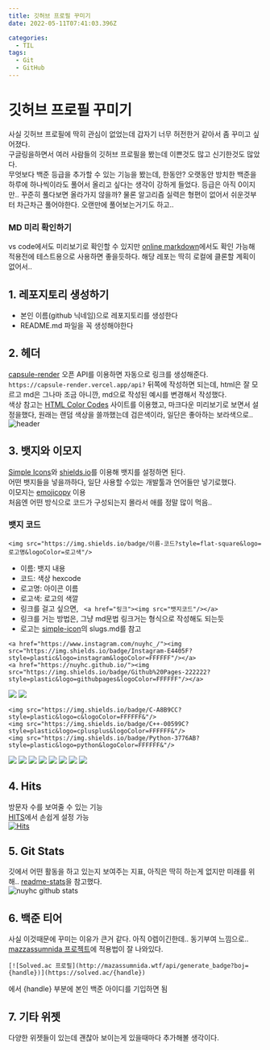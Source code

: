 ```yaml
---
title: 깃허브 프로필 꾸미기
date: 2022-05-11T07:41:03.396Z

categories:
  - TIL
tags:
  - Git
  - GitHub
---
```


# 깃허브 프로필 꾸미기
사실 깃허브 프로필에 딱히 관심이 없었는데 갑자기 너무 허전한거 같아서 좀 꾸미고 싶어졌다.  
구글링을하면서 여러 사람들의 깃허브 프로필을 봤는데 이쁜것도 많고 신기한것도 많았다.  
무엇보다 백준 등급을 추가할 수 있는 기능을 봤는데, 한동안? 오랫동안 방치한 백준을 하루에 하나씩이라도 풀어서 올리고 싶다는 생각이 강하게 들었다. 등급은 아직 0이지만.. 꾸준히 풀다보면 올라가지 않을까? 물론 알고리즘 실력은 형편이 없어서 쉬운것부터 차근차근 풀어야한다. 오랜만에 풀어보는거기도 하고..

### MD 미리 확인하기
vs code에서도 미리보기로 확인할 수 있지만 [online markdown](https://dillinger.io/)에서도 확인 가능해 적용전에 테스트용으로 사용하면 좋을듯하다. 해당 레포는 딱히 로컬에 클론할 계획이 없어서..

## 1. 레포지토리 생성하기
- 본인 이름(github 닉네임)으로 레포지토리를 생성한다
- README.md 파일을 꼭 생성해야한다

## 2. 헤더
[capsule-render](https://github.com/kyechan99/capsule-render) 오픈 API를 이용하면 자동으로 링크를 생성해준다.  
`https://capsule-render.vercel.app/api?` 뒤쪽에 작성하면 되는데, html은 잘 모르고 md은 그나마 조금 아니깐, md으로 작성된 예시를 변경해서 작성했다.  
색상 참고는 [HTML Color Codes](https://htmlcolorcodes.com/) 사이트를 이용했고, 마크다운 미리보기로 보면서 설정을했다, 원래는 랜덤 색상을 쓸까했는데 검은색이라, 일단은 좋아하는 보라색으로..
![header](https://capsule-render.vercel.app/api?type=waving&color=A243F2&height=300&section=header&text=welcome&desc=Nuyhc%20Github%20Profile&fontSize=100&animation=scaleIn&descSize=25&descAlign=65&descAlignY=65&fontColor=FFFFFF)

## 3. 뱃지와 이모지
[Simple Icons](https://simpleicons.org/)와 [shields.io](https://shields.io/)를 이용해 뱃지를 설정하면 된다.  
어떤 뱃지들을 넣을까하다, 일단 사용할 수있는 개발툴과 언어들만 넣기로했다.  
이모지는 [emojicopy](https://www.emojicopy.com/) 이용  
처음엔 어떤 방식으로 코드가 구성되는지 몰라서 애를 정말 많이 먹음..

### 뱃지 코드
`<img src="https://img.shields.io/badge/이름-코드?style=flat-square&logo=로고명&logoColor=로고색"/>`
- 이름: 뱃지 내용
- 코드: 색상 hexcode
- 로고명: 아이콘 이름
- 로고색: 로고의 색깔
- 링크를 걸고 싶으면, ` <a href="링크"><img src="뱃지코드"/></a>`
- 링크를 거는 방법은, 그냥 md문법 링크거는 형식으로 작성해도 되는듯
- 로고는 [simple-icon](https://github.com/simple-icons/simple-icons/blob/develop/slugs.md)의 slugs.md를 참고

```
<a href="https://www.instagram.com/nuyhc_/"><img src="https://img.shields.io/badge/Instagram-E4405F?style=plastic&logo=instagram&logoColor=FFFFFF"/></a>
<a href="https://nuyhc.github.io/"><img src="https://img.shields.io/badge/Github%20Pages-222222?style=plastic&logo=githubpages&logoColor=FFFFFF"/></a>
  ```
<a href="https://www.instagram.com/nuyhc_/"><img src="https://img.shields.io/badge/Instagram-E4405F?style=plastic&logo=instagram&logoColor=FFFFFF"/></a>
<a href="https://nuyhc.github.io/"><img src="https://img.shields.io/badge/Github%20Pages-222222?style=plastic&logo=githubpages&logoColor=FFFFFF"/></a>

```
<img src="https://img.shields.io/badge/C-A8B9CC?style=plastic&logo=c&logoColor=FFFFFF&"/>
<img src="https://img.shields.io/badge/C++-00599C?style=plastic&logo=cplusplus&logoColor=FFFFFF&"/>
<img src="https://img.shields.io/badge/Python-3776AB?style=plastic&logo=python&logoColor=FFFFFF&"/>
```

<img src="https://img.shields.io/badge/C-A8B9CC?style=plastic&logo=c&logoColor=FFFFFF&"/>
<img src="https://img.shields.io/badge/C++-00599C?style=plastic&logo=cplusplus&logoColor=FFFFFF&"/>
<img src="https://img.shields.io/badge/Python-3776AB?style=plastic&logo=python&logoColor=FFFFFF&"/>
<img src="https://img.shields.io/badge/Pandas-150458?style=plastic&logo=pandas&logoColor=FFFFFF&"/>

<img src="https://img.shields.io/badge/VS Code-007ACC?style=plastic&logo=visualstudiocode&logoColor=FFFFFF&"/>
<img src="https://img.shields.io/badge/Anaconda-44A833?style=plastic&logo=anaconda&logoColor=FFFFFF&"/>
<img src="https://img.shields.io/badge/Git-F05032?style=plastic&logo=git&logoColor=FFFFFF&"/>
<img src="https://img.shields.io/badge/GitHub-181717?style=plastic&logo=github&logoColor=FFFFFF&"/>


## 4. Hits
방문자 수를 보여줄 수 있는 기능  
[HITS](https://hits.seeyoufarm.com/)에서 손쉽게 설정 가능  
[![Hits](https://hits.seeyoufarm.com/api/count/incr/badge.svg?url=https%3A%2F%2Fgithub.com%2Fnuyhc&count_bg=%2379C83D&title_bg=%23555555&icon=github.svg&icon_color=%23FFFFFF&title=Hits&edge_flat=false)](https://hits.seeyoufarm.com)

## 5. Git Stats
깃에서 어떤 활동을 하고 있는지 보여주는 지표, 아직은 딱히 하는게 없지만 미래를 위해..
[readme-stats](https://github.com/anuraghazra/github-readme-stats)을 참고했다.  
![nuyhc github stats](https://github-readme-stats.vercel.app/api?username=nuyhc&show_icons=true&count_private=true&theme=gruvbox)

## 6. 백준 티어
사실 이것때문에 꾸미는 이유가 큰거 같다. 아직 0렙이긴한데.. 동기부여 느낌으로..  
[mazzassumnida 프로젝트](https://github.com/mazassumnida/mazassumnida)에 적용법이 잘 나와있다.  

```
[![Solved.ac 프로필](http://mazassumnida.wtf/api/generate_badge?boj={handle})](https://solved.ac/{handle})
```
에서 {handle} 부분에 본인 백준 아이디를 기입하면 됨

## 7. 기타 위젯
다양한 위젯들이 있는데 괜찮아 보이는게 있을때마다 추가해볼 생각이다.
